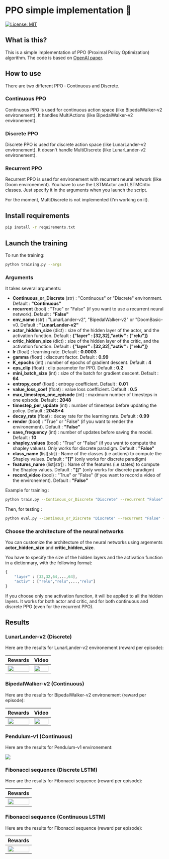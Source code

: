 # PPO simple implementation :rocket:

[![License: MIT](https://img.shields.io/badge/License-MIT-yellow.svg)](https://opensource.org/licenses/MIT)

## What is this?

This is a simple implementation of PPO (Proximal Policy Optimization) algorithm.
The code is based on [OpenAI paper](https://arxiv.org/pdf/1707.06347.pdf).

## How to use

There are two different PPO : Continuous and Discrete.

### Continuous PPO

Continuous PPO is used for continuous action space (like BipedalWalker-v2 environement).
It handles MultiActions (like BipedalWalker-v2 environement).


### Discrete PPO

Discrete PPO is used for discrete action space (like LunarLander-v2 environement).
It doesn't handle MultiDiscrete (like LunarLander-v2 environement).

### Recurrent PPO

Recurrent PPO is used for environement with recurrent neural network (like Doom environement).
You have to use the LSTMActor and LSTMCritic classes.
Just specify it in the arguments when you launch the script.

For the moment, MultiDiscrete  is not implemented (I'm working on it).

## Install requirements

```bash
pip install -r requirements.txt
```

## Launch the training

To run the training:

```bash
python training.py --args
```

### Arguments
It takes several arguments:
- **Continuous_or_Discrete** (str) : "Continuous" or "Discrete" environment. Default : **"Continuous"**
- **recurrent** (bool) : "True" or "False" (if you want to use a recurrent neural network). Default : **"False"**
- **env_name** (str) : "LunarLander-v2", "BipedalWalker-v2" or "DoomBasic-v0. Default : **"LunarLander-v2"**
- **actor_hidden_size** (dict) : size of the hidden layer of the actor, and the activation function. Default : **{"layer" : [32,32],"activ" : ["relu"]}**
- **critic_hidden_size** (dict) : size of the hidden layer of the critic, and the activation function. Default : **{"layer" : [32,32],"activ" : ["relu"]}**
- **lr** (float) : learning rate. Default : **0.0003**
- **gamma** (float) : discount factor. Default : **0.99**
- **K_epochs** (int) : number of epochs of gradient descent. Default : **4**
- **eps_clip** (float) : clip parameter for PPO. Default : **0.2**
- **mini_batch_size** (int) : size of the batch for gradient descent. Default : **64**
- **entropy_coef** (float) : entropy coefficient. Default : **0.01**
- **value_loss_coef** (float) : value loss coefficient. Default : **0.5**
- **max_timesteps_one_episode** (int) : maximum number of timesteps in one episode. Default : **2048**
- **timestep_per_update** (int) : number of timesteps before updating the policy. Default : **2048*4**
- **decay_rate** (float) : decay rate for the learning rate. Default : **0.99**
- **render** (bool) : "True" or "False" (if you want to render the environement). Default : **"False"**
- **save_frequency** (int) : number of updates before saving the model. Default : **10**
- **shapley_values** (bool) : "True" or "False" (if you want to compute the shapley values). Only works for discrete paradigm. Default : **"False"**
- **class_name** (list[str]) : Name of the classes (i.e actions) to compute the Shapley values. Default : **"[]"** (only works for discrete paradigm)
- **features_name** (list[str]) : Name of the features (i.e states) to compute the Shapley values. Default : **"[]"** (only works for discrete paradigm)
- **record_video** (bool) : "True" or "False" (if you want to record a video of the environement). Default : **"False"**


Example for training :
```bash
python train.py --Continous_or_Discrete "Discrete" --recurrent "False" --env_name "LunarLander-v2" --actor_hidden_size '{"layer" : [32,32],"activ" : ["relu"]}' --critic_hidden_size '{"layer" : [32,32],"activ" : ["relu"]}' --lr 0.0003 --gamma 0.99 --K_epochs 4 --eps_clip 0.2 --mini_batch_size 64 --entropy_coef 0.01 --value_loss_coef 0.5 --max_timesteps_one_episode 2048 --timestep_per_update 2048 --decay_rate 0.99 --render "False"
```
Then, for testing :
```bash
python eval.py --Continous_or_Discrete "Discrete" --recurrent "False" --env_name "LunarLander-v2" --actor_hidden_size '{"layer" : [32,32],"activ" : ["relu"]}' --critic_hidden_size '{"layer" : [32,32],"activ" : ["relu"]}' --lr 0.0003 --gamma 0.99 --K_epochs 4 --eps_clip 0.2 --mini_batch_size 64 --entropy_coef 0.01 --value_loss_coef 0.5 --max_timesteps_one_episode 2048 --timestep_per_update 2048 --decay_rate 0.99 --render "False"
```


### Choose the architecture of the neural networks

You can customize the architecture of the neural networks using argements **actor_hidden_size** and **critic_hidden_size**.

You have to specify the size of the hidden layers and the activation function in a dictionnary, with the following format:
```python
{
    "layer" : [32,32,64,...,64],
    "activ" : ["relu","relu",...,"relu"]
}
```
If you choose only one activation function, it will be applied to all the hidden layers.
It works for both actor and critic, and for both continuous and discrete PPO (even for the recurrent PPO).


## Results



### LunarLander-v2 (Discrete)

Here are the results for LunarLander-v2 environement (reward per episode):

| Rewards                                              | Video                                      |
|------------------------------------------------------|--------------------------------------------|
| <img src=results/curves/lunar_lander.png width=100%> | <img src=results/gif/lunar.gif width=100%> |


### BipedalWalker-v2 (Continuous)

Here are the results for BipedalWalker-v2 environement (reward per episode):

| Rewards                                              | Video                                               |
|------------------------------------------------------|-----------------------------------------------------|
| <img src=results/curves/biped_walker.png width=100%> | <img src=results/gif/bipedal_walker.gif width=100%> |


### Pendulum-v1 (Continuous)

Here are the results for Pendulum-v1 environement:

<img src="results/gif/pendulum.gif">

### Fibonacci sequence (Discrete LSTM)

Here are the results for Fibonacci sequence (reward per episode):

| Rewards                                                    |                                           
|------------------------------------------------------------|
| <img src=results/curves/fibonacci_discrete.png width=100%> |

### Fibonacci sequence (Continuous LSTM)

Here are the results for Fibonacci sequence (reward per episode):

| Rewards                                                      |
|--------------------------------------------------------------|
| <img src=results/curves/fibonacci_continuous.png width=100%> |



